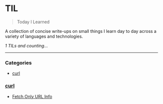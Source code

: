 # TIL
> Today I Learned

A collection of concise write-ups on small things I learn day to day across a
variety of languages and technologies.


_1 TILs and counting..._

---

### Categories

- [curl](#curl)

### [curl](#curl)
- [Fetch Only URL Info](curl/fetch_only_headers.md)


